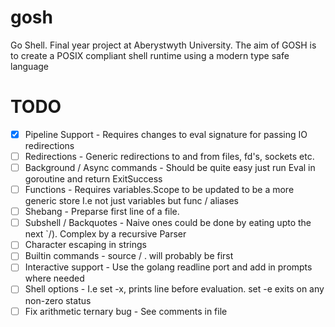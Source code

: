 # gosh
Go Shell. Final year project at Aberystwyth University.
The aim of GOSH is to create a POSIX compliant shell runtime using a modern type safe language


# TODO
- [x] Pipeline Support - Requires changes to eval signature for passing IO redirections
- [ ] Redirections - Generic redirections to and from files, fd's, sockets etc.
- [ ] Background / Async commands - Should be quite easy just run Eval in goroutine and return ExitSuccess
- [ ] Functions - Requires variables.Scope to be updated to be a more generic store I.e not just variables but func / aliases
- [ ] Shebang - Preparse first line of a file.
- [ ] Subshell / Backquotes - Naive ones could be done by eating upto the next \`/). Complex by a recursive Parser
- [ ] Character escaping in strings
- [ ] Builtin commands - source / . will probably be first
- [ ] Interactive support - Use the golang readline port and add in prompts where needed
- [ ] Shell options - I.e set -x, prints line before evaluation. set -e exits on any non-zero status
- [ ] Fix arithmetic ternary bug - See comments in file
